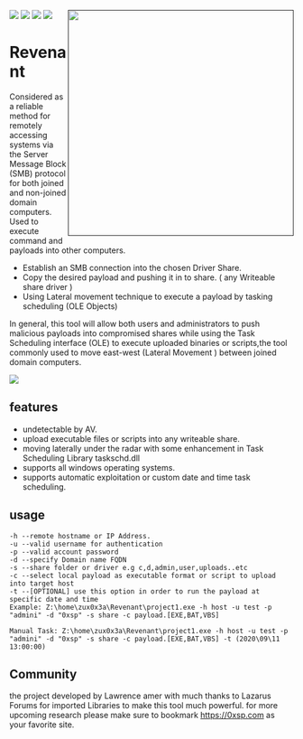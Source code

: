 [<img src="https://img.shields.io/badge/join-telegram-blue">](https://t.me/join0xsp)
[<img src="https://img.shields.io/badge/build%20with-Lazarus-red.svg">](https://www.lazarus-ide.org/)
[<img align="right" src="https://i.imgur.com/WYDtCyG.gif" height="400" width="400">]()
[<img src="https://img.shields.io/badge/join-discord-orange">](https://discord.gg/Xsdxxkm)
[<img src="https://img.shields.io/twitter/follow/zux0x3a?label=follow&style=social">](https://twitter.com/zux0x3a)

# Revenant
 
Considered as a reliable method for remotely accessing systems via the Server Message Block (SMB) protocol for both joined and non-joined domain computers. Used to execute command and payloads into other computers.
- Establish an SMB connection into the chosen Driver Share.
- Copy the desired payload and pushing it in to share. ( any Writeable share driver )
- Using Lateral movement technique to execute a payload by tasking scheduling (OLE Objects)

In general, this tool will allow both users and administrators to push malicious payloads into compromised shares while using the Task Scheduling interface (OLE) to execute uploaded binaries or scripts,the tool commonly used to move east-west (Lateral Movement ) between joined domain computers.

[<img src="https://i.imgur.com/MStuaeF.png">]()
 ## features 
 
- undetectable by AV.
- upload executable files or scripts into any writeable share. 
- moving laterally under the radar with some enhancement in Task Scheduling Library taskschd.dll 
- supports all windows operating systems.
- supports automatic exploitation or custom date and time task scheduling.
## usage 

```
-h --remote hostname or IP Address.
-u --valid username for authentication
-p --valid account password 
-d --specify Domain name FQDN
-s --share folder or driver e.g c,d,admin,user,uploads..etc
-c --select local payload as executable format or script to upload into target host
-t --[OPTIONAL] use this option in order to run the payload at specific date and time
Example: Z:\home\zux0x3a\Revenant\project1.exe -h host -u test -p "admini" -d "0xsp" -s share -c payload.[EXE,BAT,VBS]
 
Manual Task: Z:\home\zux0x3a\Revenant\project1.exe -h host -u test -p "admini" -d "0xsp" -s share -c payload.[EXE,BAT,VBS] -t (2020\09\11 13:00:00)

```
## Community 

the project developed by Lawrence amer with much thanks to Lazarus Forums for imported Libraries to make this tool much powerful.
for more upcoming research please make sure to bookmark https://0xsp.com as your favorite site. 

 
 
 
